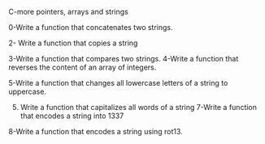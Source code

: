 C-more pointers, arrays and strings

0-Write a function that concatenates two strings.

2- Write a function that copies a string

3-Write a function that compares two strings. 4-Write a function that reverses the content of an array of integers.

5-Write a function that changes all lowercase letters of a string to uppercase.

5. Write a function that capitalizes all words of a string 7-Write a function that encodes a string into 1337

8-Write a function that encodes a string using rot13.
